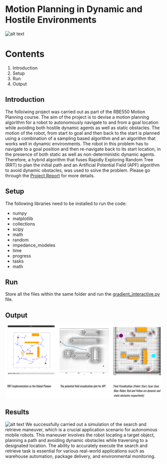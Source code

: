 # Motion Planning in Dynamic and Hostile Environments
![alt text](https://production-media.paperswithcode.com/tasks/Screen_Shot_2019-05-28_at_9.57.56_PM_bUL5S86.png)
# Contents
1. Introduction
2. Setup
3. Run
4. Output

## Introduction
The folloiwing project was carried out as part of the RBE550 Motion Planning course. The aim of the project is to devise a motion planning algorithm for a robot to autonomously navigate to and from a goal location while avoiding both hostile dynamic agents as well as static obstacles. The motion of the robot, from start to goal and then back to the start is planned using a combination of a sampling based algorithm and an algorithm that works well in dynamic environments. The robot in this problem has to navigate to a goal position and then re-navigate back to its start location, in the presence of both static as well as non-deterministic dynamic agents. Therefore, a hybrid algorithm that fuses Rapidly Exploring Random Tree (RRT) to plan the initial path and an Artificial Potential Field (APF) algorithm to avoid dynamic obstacles, was used to solve the problem. Please go through the [Project Report](https://github.com/Vram97/Hybrid-Planner/blob/main/Final_Report.pdf) for more details.

## Setup
The following libraries need to be installed to run the code:
- numpy 
- matplotlib   
- collections
- scipy
- math
- random
- impedance_modeles 
- time
- progress
- tasks
- math

## Run
Store all the files within the same folder and run the [gradient_interactive.py](https://github.com/Vram97/Hybrid-Planner/blob/main/gradient_interactive.py) file.

## Output
![alt text](https://github.com/Vram97/Hybrid-Planner/blob/main/apf.png)

## Results
![alt text](https://github.com/Vram97/Hybrid-Planner/blob/main/Motion%20Planning%20in%20Dynamic%20Environment%20using%20RRT%20and%20AFD%20hybrid%20planner.gif)
We successfully carried out a simulation of the search and retrieve maneuver, which is a crucial application scenario for autonomous mobile robots. This maneuver involves the robot locating a target object, planning a path and avoiding dynamic obstacles while traversing to a designated location. The ability to accurately execute the search and retrieve task is essential for various real-world applications such as warehouse automation, package delivery, and environmental monitoring.
